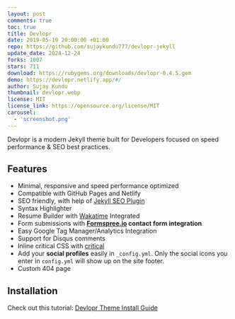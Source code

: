 ```yaml
---
layout: post
comments: true
toc: true
title: Devlopr 
date: 2019-05-19 20:00:00 +01:00
repo: https://github.com/sujaykundu777/devlopr-jekyll
update_date: 2024-12-24
forks: 1007
stars: 711
download: https://rubygems.org/downloads/devlopr-0.4.5.gem
demo: https://devlopr.netlify.app/#/
author: Sujay Kundu
thumbnail: devlopr.webp
license: MIT
license_link: https://opensource.org/license/MIT
carousel:
  - 'screenshot.png'
---
```


Devlopr is a modern Jekyll theme built for Developers focused on speed performance & SEO best practices.

## Features

* Minimal, responsive and speed performance optimized
* Compatible with GitHub Pages and Netlify
* SEO friendly, with help of [Jekyll SEO Plugin](https://github.com/jekyll/jekyll-seo-tag)
* Syntax Highlighter
* Resume Builder with [Wakatime](https://wakatime.com) Integrated
* Form submissions with **[Formspree.io](https://formspree.io/) contact form integration**
* Easy Google Tag Manager/Analytics Integration
* Support for Disqus comments
* Inline critical CSS with [critical](https://github.com/addyosmani/critical)
* Add your **social profiles** easily in `_config.yml`. Only the social icons you enter in `config.yml` will show up on the site footer.
* Custom 404 page

## Installation

Check out this tutorial: [Devlopr Theme Install Guide](https://sujaykundu.com/projects/devlopr-jekyll)
